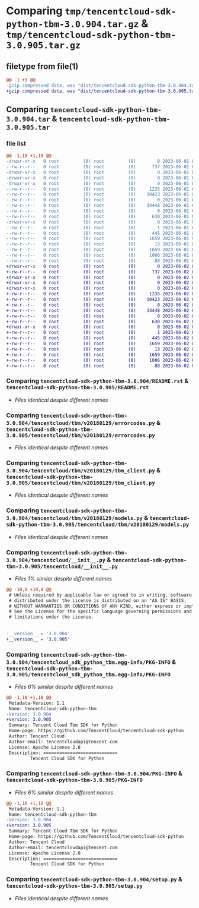 # Comparing `tmp/tencentcloud-sdk-python-tbm-3.0.904.tar.gz` & `tmp/tencentcloud-sdk-python-tbm-3.0.905.tar.gz`

## filetype from file(1)

```diff
@@ -1 +1 @@
-gzip compressed data, was "dist/tencentcloud-sdk-python-tbm-3.0.904.tar", last modified: Thu Jun  1 02:46:27 2023, max compression
+gzip compressed data, was "dist/tencentcloud-sdk-python-tbm-3.0.905.tar", last modified: Fri Jun  2 00:39:19 2023, max compression
```

## Comparing `tencentcloud-sdk-python-tbm-3.0.904.tar` & `tencentcloud-sdk-python-tbm-3.0.905.tar`

### file list

```diff
@@ -1,19 +1,19 @@
-drwxr-xr-x   0 root         (0) root         (0)        0 2023-06-01 02:46:27.000000 tencentcloud-sdk-python-tbm-3.0.904/
--rw-r--r--   0 root         (0) root         (0)      737 2023-06-01 02:46:27.000000 tencentcloud-sdk-python-tbm-3.0.904/README.rst
-drwxr-xr-x   0 root         (0) root         (0)        0 2023-06-01 02:46:27.000000 tencentcloud-sdk-python-tbm-3.0.904/tencentcloud/
-drwxr-xr-x   0 root         (0) root         (0)        0 2023-06-01 02:46:27.000000 tencentcloud-sdk-python-tbm-3.0.904/tencentcloud/tbm/
-drwxr-xr-x   0 root         (0) root         (0)        0 2023-06-01 02:46:27.000000 tencentcloud-sdk-python-tbm-3.0.904/tencentcloud/tbm/v20180129/
--rw-r--r--   0 root         (0) root         (0)     1235 2023-06-01 02:46:27.000000 tencentcloud-sdk-python-tbm-3.0.904/tencentcloud/tbm/v20180129/errorcodes.py
--rw-r--r--   0 root         (0) root         (0)    10423 2023-06-01 02:46:27.000000 tencentcloud-sdk-python-tbm-3.0.904/tencentcloud/tbm/v20180129/tbm_client.py
--rw-r--r--   0 root         (0) root         (0)        0 2023-06-01 02:46:27.000000 tencentcloud-sdk-python-tbm-3.0.904/tencentcloud/tbm/v20180129/__init__.py
--rw-r--r--   0 root         (0) root         (0)    34448 2023-06-01 02:46:27.000000 tencentcloud-sdk-python-tbm-3.0.904/tencentcloud/tbm/v20180129/models.py
--rw-r--r--   0 root         (0) root         (0)        0 2023-06-01 02:46:27.000000 tencentcloud-sdk-python-tbm-3.0.904/tencentcloud/tbm/__init__.py
--rw-r--r--   0 root         (0) root         (0)      630 2023-06-01 02:46:27.000000 tencentcloud-sdk-python-tbm-3.0.904/tencentcloud/__init__.py
-drwxr-xr-x   0 root         (0) root         (0)        0 2023-06-01 02:46:27.000000 tencentcloud-sdk-python-tbm-3.0.904/tencentcloud_sdk_python_tbm.egg-info/
--rw-r--r--   0 root         (0) root         (0)        1 2023-06-01 02:46:27.000000 tencentcloud-sdk-python-tbm-3.0.904/tencentcloud_sdk_python_tbm.egg-info/dependency_links.txt
--rw-r--r--   0 root         (0) root         (0)      445 2023-06-01 02:46:27.000000 tencentcloud-sdk-python-tbm-3.0.904/tencentcloud_sdk_python_tbm.egg-info/SOURCES.txt
--rw-r--r--   0 root         (0) root         (0)     1659 2023-06-01 02:46:27.000000 tencentcloud-sdk-python-tbm-3.0.904/tencentcloud_sdk_python_tbm.egg-info/PKG-INFO
--rw-r--r--   0 root         (0) root         (0)       13 2023-06-01 02:46:27.000000 tencentcloud-sdk-python-tbm-3.0.904/tencentcloud_sdk_python_tbm.egg-info/top_level.txt
--rw-r--r--   0 root         (0) root         (0)     1659 2023-06-01 02:46:27.000000 tencentcloud-sdk-python-tbm-3.0.904/PKG-INFO
--rw-r--r--   0 root         (0) root         (0)     1006 2023-06-01 02:46:27.000000 tencentcloud-sdk-python-tbm-3.0.904/setup.py
--rw-r--r--   0 root         (0) root         (0)       88 2023-06-01 02:46:27.000000 tencentcloud-sdk-python-tbm-3.0.904/setup.cfg
+drwxr-xr-x   0 root         (0) root         (0)        0 2023-06-02 00:39:19.000000 tencentcloud-sdk-python-tbm-3.0.905/
+-rw-r--r--   0 root         (0) root         (0)      737 2023-06-02 00:39:19.000000 tencentcloud-sdk-python-tbm-3.0.905/README.rst
+drwxr-xr-x   0 root         (0) root         (0)        0 2023-06-02 00:39:19.000000 tencentcloud-sdk-python-tbm-3.0.905/tencentcloud/
+drwxr-xr-x   0 root         (0) root         (0)        0 2023-06-02 00:39:19.000000 tencentcloud-sdk-python-tbm-3.0.905/tencentcloud/tbm/
+drwxr-xr-x   0 root         (0) root         (0)        0 2023-06-02 00:39:19.000000 tencentcloud-sdk-python-tbm-3.0.905/tencentcloud/tbm/v20180129/
+-rw-r--r--   0 root         (0) root         (0)     1235 2023-06-02 00:39:19.000000 tencentcloud-sdk-python-tbm-3.0.905/tencentcloud/tbm/v20180129/errorcodes.py
+-rw-r--r--   0 root         (0) root         (0)    10423 2023-06-02 00:39:19.000000 tencentcloud-sdk-python-tbm-3.0.905/tencentcloud/tbm/v20180129/tbm_client.py
+-rw-r--r--   0 root         (0) root         (0)        0 2023-06-02 00:39:19.000000 tencentcloud-sdk-python-tbm-3.0.905/tencentcloud/tbm/v20180129/__init__.py
+-rw-r--r--   0 root         (0) root         (0)    34448 2023-06-02 00:39:19.000000 tencentcloud-sdk-python-tbm-3.0.905/tencentcloud/tbm/v20180129/models.py
+-rw-r--r--   0 root         (0) root         (0)        0 2023-06-02 00:39:19.000000 tencentcloud-sdk-python-tbm-3.0.905/tencentcloud/tbm/__init__.py
+-rw-r--r--   0 root         (0) root         (0)      630 2023-06-02 00:39:19.000000 tencentcloud-sdk-python-tbm-3.0.905/tencentcloud/__init__.py
+drwxr-xr-x   0 root         (0) root         (0)        0 2023-06-02 00:39:19.000000 tencentcloud-sdk-python-tbm-3.0.905/tencentcloud_sdk_python_tbm.egg-info/
+-rw-r--r--   0 root         (0) root         (0)        1 2023-06-02 00:39:19.000000 tencentcloud-sdk-python-tbm-3.0.905/tencentcloud_sdk_python_tbm.egg-info/dependency_links.txt
+-rw-r--r--   0 root         (0) root         (0)      445 2023-06-02 00:39:19.000000 tencentcloud-sdk-python-tbm-3.0.905/tencentcloud_sdk_python_tbm.egg-info/SOURCES.txt
+-rw-r--r--   0 root         (0) root         (0)     1659 2023-06-02 00:39:19.000000 tencentcloud-sdk-python-tbm-3.0.905/tencentcloud_sdk_python_tbm.egg-info/PKG-INFO
+-rw-r--r--   0 root         (0) root         (0)       13 2023-06-02 00:39:19.000000 tencentcloud-sdk-python-tbm-3.0.905/tencentcloud_sdk_python_tbm.egg-info/top_level.txt
+-rw-r--r--   0 root         (0) root         (0)     1659 2023-06-02 00:39:19.000000 tencentcloud-sdk-python-tbm-3.0.905/PKG-INFO
+-rw-r--r--   0 root         (0) root         (0)     1006 2023-06-02 00:39:19.000000 tencentcloud-sdk-python-tbm-3.0.905/setup.py
+-rw-r--r--   0 root         (0) root         (0)       88 2023-06-02 00:39:19.000000 tencentcloud-sdk-python-tbm-3.0.905/setup.cfg
```

### Comparing `tencentcloud-sdk-python-tbm-3.0.904/README.rst` & `tencentcloud-sdk-python-tbm-3.0.905/README.rst`

 * *Files identical despite different names*

### Comparing `tencentcloud-sdk-python-tbm-3.0.904/tencentcloud/tbm/v20180129/errorcodes.py` & `tencentcloud-sdk-python-tbm-3.0.905/tencentcloud/tbm/v20180129/errorcodes.py`

 * *Files identical despite different names*

### Comparing `tencentcloud-sdk-python-tbm-3.0.904/tencentcloud/tbm/v20180129/tbm_client.py` & `tencentcloud-sdk-python-tbm-3.0.905/tencentcloud/tbm/v20180129/tbm_client.py`

 * *Files identical despite different names*

### Comparing `tencentcloud-sdk-python-tbm-3.0.904/tencentcloud/tbm/v20180129/models.py` & `tencentcloud-sdk-python-tbm-3.0.905/tencentcloud/tbm/v20180129/models.py`

 * *Files identical despite different names*

### Comparing `tencentcloud-sdk-python-tbm-3.0.904/tencentcloud/__init__.py` & `tencentcloud-sdk-python-tbm-3.0.905/tencentcloud/__init__.py`

 * *Files 1% similar despite different names*

```diff
@@ -10,8 +10,8 @@
 # Unless required by applicable law or agreed to in writing, software
 # distributed under the License is distributed on an "AS IS" BASIS,
 # WITHOUT WARRANTIES OR CONDITIONS OF ANY KIND, either express or implied.
 # See the License for the specific language governing permissions and
 # limitations under the License.
 
 
-__version__ = '3.0.904'
+__version__ = '3.0.905'
```

### Comparing `tencentcloud-sdk-python-tbm-3.0.904/tencentcloud_sdk_python_tbm.egg-info/PKG-INFO` & `tencentcloud-sdk-python-tbm-3.0.905/tencentcloud_sdk_python_tbm.egg-info/PKG-INFO`

 * *Files 6% similar despite different names*

```diff
@@ -1,10 +1,10 @@
 Metadata-Version: 1.1
 Name: tencentcloud-sdk-python-tbm
-Version: 3.0.904
+Version: 3.0.905
 Summary: Tencent Cloud Tbm SDK for Python
 Home-page: https://github.com/TencentCloud/tencentcloud-sdk-python
 Author: Tencent Cloud
 Author-email: tencentcloudapi@tencent.com
 License: Apache License 2.0
 Description: ============================
         Tencent Cloud SDK for Python
```

### Comparing `tencentcloud-sdk-python-tbm-3.0.904/PKG-INFO` & `tencentcloud-sdk-python-tbm-3.0.905/PKG-INFO`

 * *Files 6% similar despite different names*

```diff
@@ -1,10 +1,10 @@
 Metadata-Version: 1.1
 Name: tencentcloud-sdk-python-tbm
-Version: 3.0.904
+Version: 3.0.905
 Summary: Tencent Cloud Tbm SDK for Python
 Home-page: https://github.com/TencentCloud/tencentcloud-sdk-python
 Author: Tencent Cloud
 Author-email: tencentcloudapi@tencent.com
 License: Apache License 2.0
 Description: ============================
         Tencent Cloud SDK for Python
```

### Comparing `tencentcloud-sdk-python-tbm-3.0.904/setup.py` & `tencentcloud-sdk-python-tbm-3.0.905/setup.py`

 * *Files identical despite different names*

